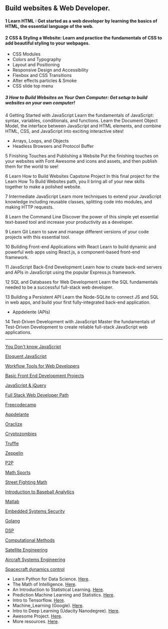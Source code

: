## Build websites & Web Developer.

#### 1 Learn HTML : Get started as a web developer by learning the basics of HTML, the essential language of the web.
#### 2 CSS & Styling a Website: Learn and practice the fundamentals of CSS to add beautiful styling to your webpages.
- CSS Modules
- Colors and Typography
- Layout and Positioning
- Responsive Design and Accessibility
- Flexbox and CSS Transitions
- After effects particles & Smoke
- CSS slide top menu

##### 3 How to Build Websites on Your Own Computer: Get setup to build websites on your own computer!

4 Getting Started with JavaScript
Learn the fundamentals of JavaScript: syntax, variables, conditionals, and functions.
Learn the Document Object Model, the interface between JavaScript and HTML elements, and combine HTML, CSS, and JavaScript into exciting interactive sites!
- Arrays, Loops, and Objects
- Headless Browsers and Protocol Buffer

5 Finishing Touches and Publishing a Website
Put the finishing touches on your websites with Font Awesome and icons and assets, and then publish them for the world to see!

6 Learn How to Build Websites Capstone Project
In this final project for the Learn How To Build Websites path, you ll bring all of your new skills together to make a polished website.

7 Intermediate JavaScript
Learn more techniques to extend your JavaScript knowledge including reusable classes, splitting code into modules, and making HTTP requests.

8 Learn the Command Line
Discover the power of this simple yet essential text-based tool and increase your productivity as a developer.

9 Learn Git
Learn to save and manage different versions of your code projects with this essential tool.

10 Building Front-end Applications with React
Learn to build dynamic and powerful web apps using React.js, a component-based front-end framework.

11 JavaScript Back-End Development
Learn how to create back-end servers and APIs in JavaScript using the popular Express.js framework.

12 SQL and Databases for Web Development
Learn the SQL fundamentals needed to be a successful full-stack web developer.

13 Building a Persistent API
Learn the Node-SQLite to connect JS and SQL in web apps, and build your first fully-integrated back-end application.
- Appdelente (APIs) 

14 Test-Driven Development with JavaScript
Master the fundamentals of Test-Driven Development to create reliable full-stack JavaScript web applications.

___

[You Don't know JavaScript](https://github.com/getify/You-Dont-Know-JS)

[Eloquent JavaScript](http://eloquentjavascript.net/)

[Workflow Tools for Web Developers](https://www.lynda.com/Web-Design-tutorials/Workflow-Tools-Web-Development/533305-2.html)

[Basic Front End Development Projects](https://www.freecodecamp.org/syknapse)

[JavaScript & jQuery](http://javascriptbook.com/)

[Full Stack Web Developer Path](https://github.com/shovanch/fullstack-web-developer-path)

[Freecodecamp](https://learn.freecodecamp.org/)

[Appdelante](https://appdelante.com/cursos)

[Oraclize](https://docs.oraclize.it)

[Cryptozombies](https://cryptozombies.io/)

[Truffle](http://truffleframework.com/tutorials/)

[Zeppelin](https://ethernaut.zeppelin.solutions/)

[P2P](https://github.com/moshest/p2p-index)

[Math Sports](https://www.edx.org/es/course/math-sports-notredamex-mat150x)

[Street Fighting Math](https://www.edx.org/es/course/street-fighting-math-mitx-6-sfmx)

[Introduction to Baseball Analytics](https://courses.edx.org/courses/course-v1:BUx+SABR101x+2T2015/course/)

[Matlab](https://ocw.mit.edu/courses/mathematics/18-s997-introduction-to-matlab-programming-fall-2011/library/videos/)

[Embedded Systems Security](https://www.coursera.org/specializations/embedded-systems-security)

[Golang](https://www.coursera.org/specializations/google-golang)

[DSP](https://www.coursera.org/learn/dsp)

[Computational Methods](https://ocw.mit.edu/courses/aeronautics-and-astronautics/16-90-computational-methods-in-aerospace-engineering-spring-2014/lecture-videos/)

[Satellite Engineering](https://ocw.mit.edu/courses/aeronautics-and-astronautics/16-851-satellite-engineering-fall-2003/index.htm)

[Aircraft Systems Engineering](https://ocw.mit.edu/courses/aeronautics-and-astronautics/16-885j-aircraft-systems-engineering-fall-2005/index.htm)

[Spacecraft dynamics control](https://www.coursera.org/specializations/spacecraft-dynamics-control)

- Learn Python for Data Science. [Here](https://www.youtube.com/playlist?list=PL2-dafEMk2A6QKz1mrk1uIGfHkC1zZ6UU).
- The Math of Intelligence. [Here](https://www.youtube.com/playlist?list=PL2-dafEMk2A7mu0bSksCGMJEmeddU_H4D).
- An Introduction to Statistical Learning. [Here](http://www-bcf.usc.edu/~gareth/ISL/).
- Prediction Machine Learning and Statistics. [Here](https://ocw.mit.edu/courses/sloan-school-of-management/15-097-prediction-machine-learning-and-statistics-spring-2012/index.htm).
- Intro to Tensorflow. [Here](https://www.youtube.com/playlist?list=PL2-dafEMk2A7EEME489DsI468AB0wQsMV).
- Machine_Learning (Google). [Here](https://developers.google.com/machine-learning/crash-course/).
- Intro to Deep Learning (Udacity Nanodegree). [Here](https://www.youtube.com/playlist?list=PL2-dafEMk2A7YdKv4XfKpfbTH5z6rEEj3).
- Awesome Project. [Here](https://github.com/NirantK/awesome-project-ideas).
- More resources. [Here](https://lectures.quantecon.org/py/).
